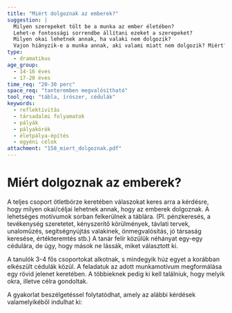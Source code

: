 ```yaml
---
title: "Miért dolgoznak az emberek?"
suggestion: | 
  Milyen szerepeket tölt be a munka az ember életében? 
  Lehet-e fontossági sorrendbe állítani ezeket a szerepeket?
  Milyen okai lehetnek annak, ha valaki nem dolgozik?
  Vajon hiányzik-e a munka annak, aki valami miatt nem dolgozik? Miért?
type:
  - dramatikus
age_group:
  - 14-16 éves
  - 17-20 éves
time_req: "20-30 perc"
space_req: "tanteremben megvalósítható"
tool_req: "tábla, írószer, cédulák"
keywords: 
  - reflektivitás
  - társadalmi folyamatok
  - pályák
  - pályakörök
  - életpálya-építés
  - egyéni célok
attachment: "158_miert_dolgoznak.pdf"
---
```


# Miért dolgoznak az emberek?

A teljes csoport ötletbörze keretében válaszokat keres arra a kérdésre, hogy milyen okai/céljai lehetnek annak, hogy az emberek dolgoznak. A lehetséges motívumok sorban felkerülnek a táblára. (Pl. pénzkeresés, a tevékenység szeretetet, kényszerítő körülmények, távlati tervek, unaloműzés, segítségnyújtás valakinek, önmegvalósítás, jó társaság keresése, értékteremtés stb.) A tanár felír közülük néhányat egy-egy cédulára, de úgy, hogy mások ne lássák, miket választott ki.

A tanulók 3-4 fős csoportokat alkotnak, s mindegyik húz egyet a korábban elkészült cédulák közül. A feladatuk az adott munkamotívum megformálása egy rövid jelenet keretében. A többieknek pedig ki kell találniuk, hogy melyik okra, illetve célra gondoltak.

A gyakorlat beszélgetéssel folytatódhat, amely az alábbi kérdések valamelyikéből indulhat ki:
  
  
